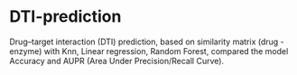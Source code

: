 # DTI-prediction
Drug–target interaction (DTI) prediction, based on similarity matrix (drug - enzyme) with Knn, Linear regression, Random Forest, compared the model Accuracy and AUPR (Area Under Precision/Recall Curve).
